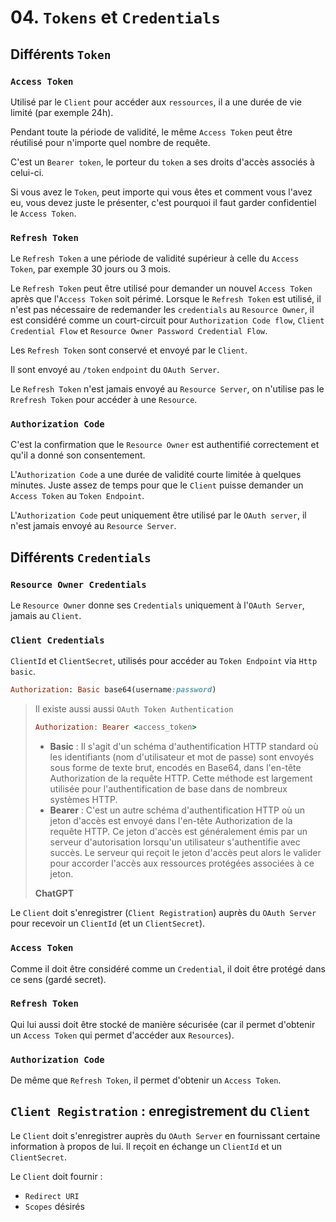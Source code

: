 # 04. `Tokens` et `Credentials`



## Différents `Token`

### `Access Token`

Utilisé par le `Client` pour accéder aux `ressources`, il a une durée de vie limité (par exemple 24h).

Pendant toute la période de validité, le même `Access Token` peut être réutilisé pour n'importe quel nombre de requête.

C'est un `Bearer token`, le porteur du `token` a ses droits d'accès associés à celui-ci.

Si vous avez le `Token`, peut importe qui vous êtes et comment vous l'avez eu, vous devez juste le présenter, c'est pourquoi il faut garder confidentiel le `Access Token`.



### `Refresh Token`

Le `Refresh Token` a une période de validité supérieur à celle du `Access Token`, par exemple 30 jours ou 3 mois.

Le `Refresh Token` peut être utilisé pour demander un nouvel `Access Token` après que l'`Access Token` soit périmé. Lorsque le `Refresh Token` est utilisé, il n'est pas nécessaire de redemander les `credentials` au `Resource Owner`, il est considéré comme un court-circuit pour `Authorization Code flow`, `Client Credential Flow` et `Resource Owner Password Credential Flow`.

Les `Refresh Token` sont conservé et envoyé par le `Client`.

Il sont envoyé au `/token` `endpoint` du `OAuth Server`.

Le `Refresh Token` n'est jamais envoyé au `Resource Server`, on n'utilise pas le `Rrefresh Token` pour accéder à une `Resource`.



### `Authorization Code`

C'est la confirmation que le `Resource Owner` est authentifié correctement et qu'il a donné son consentement.

L'`Authorization Code` a une durée de validité courte limitée à quelques minutes. Juste assez de temps pour que le `Client` puisse demander un `Access Token` au `Token Endpoint`.

L'`Authorization Code` peut uniquement être utilisé par le `OAuth server`, il n'est jamais envoyé au `Resource Server`.



## Différents `Credentials`

### `Resource Owner Credentials`

Le `Resource Owner` donne ses `Credentials` uniquement à l'`OAuth Server`, jamais au `Client`.

### `Client Credentials`

`ClientId` et `ClientSecret`, utilisés pour accéder au `Token Endpoint` via `Http basic`.

```ruby
Authorization: Basic base64(username:password)
```

> Il existe aussi aussi `OAuth Token Authentication`
>
> ```ruby
> Authorization: Bearer <access_token>
> ```
>
> - **Basic** : Il s'agit d'un schéma d'authentification HTTP standard où les identifiants (nom d'utilisateur et mot de passe) sont envoyés sous forme de texte brut, encodés en Base64, dans l'en-tête Authorization de la requête HTTP. Cette méthode est largement utilisée pour l'authentification de base dans de nombreux systèmes HTTP.
> - **Bearer** : C'est un autre schéma d'authentification HTTP où un jeton d'accès est envoyé dans l'en-tête Authorization de la requête HTTP. Ce jeton d'accès est généralement émis par un serveur d'autorisation lorsqu'un utilisateur s'authentifie avec succès. Le serveur qui reçoit le jeton d'accès peut alors le valider pour accorder l'accès aux ressources protégées associées à ce jeton.
>
> **ChatGPT**

Le `Client` doit s'enregistrer (`Client Registration`) auprès du `OAuth Server` pour recevoir un `ClientId` (et un `ClientSecret`).



### `Access Token`

Comme il doit être considéré comme un `Credential`, il doit être protégé dans ce sens (gardé secret).



### `Refresh Token`

Qui lui aussi doit être stocké de manière sécurisée (car il permet d'obtenir un `Access Token` qui permet d'accéder aux `Resources`).



### `Authorization Code`

De même que `Refresh Token`, il permet d'obtenir un `Access Token`.



## `Client Registration` : enregistrement du `Client`

Le `Client` doit s'enregistrer auprès du `OAuth Server` en fournissant certaine information à propos de lui. Il reçoit en échange un `ClientId` et un `ClientSecret`.

Le `Client` doit fournir :

- `Redirect URI`
- `Scopes` désirés

